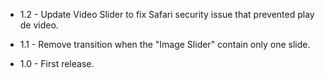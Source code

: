 * 1.2 - Update Video Slider to fix Safari security issue that prevented play de video.


* 1.1 - Remove transition when the "Image Slider" contain only one slide.

* 1.0 - First release.